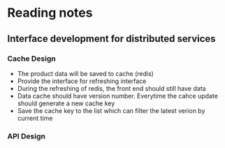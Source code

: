 # Reading notes

## Interface development for distributed services

### Cache Design
* The product data will be saved to cache (redis)
* Provide the interface for refreshing interface
* During the refreshing of redis, the front end should still have data
* Data cache should have version number. Everytime the cahce update should generate a new cache key
* Save the cache key to the list which can filter the latest verion by current time

### API Design
